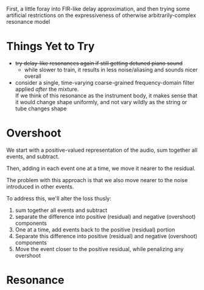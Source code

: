 First, a little foray into FIR-like delay approximation, and then trying
some artificial restrictions on the expressiveness of otherwise 
arbitrarily-complex resonance model

# Things Yet to Try
- ~~try delay-like resonances again if still getting detuned piano sound~~
   - while slower to train, it results in less noise/aliasing and sounds nicer overall
- consider a single, time-varying coarse-grained frequency-domain filter applied _after_ the mixture.  
   If we think of this resonance as the instrument body, it makes sense that it would change shape
   uniformly, and not vary wildly as the string or tube changes shape


# Overshoot
We start with a positive-valued representation of the audio, sum together
all events, and subtract.

Then, adding in each event one at a time, we move it nearer to the residual.

The problem with this approach is that we also move nearer to the noise 
introduced in other events.

To address this, we'll alter the loss thusly:

1. sum together all events and subtract
1. separate the difference into positive (residual) and negative (overshoot) 
   components
1. One at a time, add events back to the positive (residual) portion
1. Separate this difference into positive (residual) and negative (overshoot) components
1. Move the event closer to the positive residual, while penalizing any overshoot
   

# Resonance